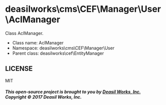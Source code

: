deasilworks\cms\CEF\Manager\User\AclManager
===============

Class AclManager.




* Class name: AclManager
* Namespace: deasilworks\cms\CEF\Manager\User
* Parent class: deasilworks\cef\EntityManager









## LICENSE

MIT

##### This open-source project is brought to you by [Deasil Works, Inc.](http://deasil.works/) Copyright &copy; 2017 Deasil Works, Inc.